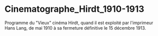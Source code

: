 # Cinematographe_Hirdt_1910-1913
Programme du "Vieux" cinéma Hirdt, quand il est exploité par l'imprimeur Hans Lang, de mai 1910 à sa fermeture définitive le 15 décembre 1913.
